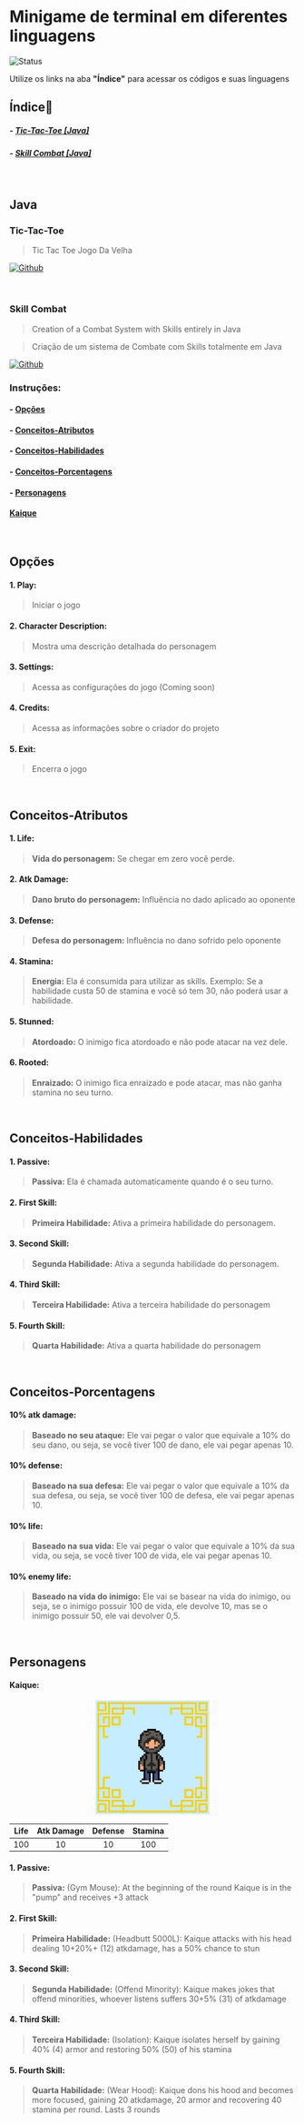 # Minigame de terminal em diferentes linguagens

![Status](http://img.shields.io/static/v1?label=Status&message=Desenvolvimento&color=GREEN&style=for-the-badge)

Utilize os links na aba **"Índice"** para acessar os códigos e suas linguagens

## Índice📌

##### - [Tic-Tac-Toe [Java]](#Tic-Tac-Toe)
##### - [Skill Combat [Java]](#Skill-Combat)
</br>

## Java

### Tic-Tac-Toe
> Tic Tac Toe
> Jogo Da Velha

<a href = "https://github.com/KJSS3012/Minigames/tree/main/Java/Tic-Tac-Toe">![Github](https://img.shields.io/badge/GitHub-100000?style=for-the-badge&logo=github&logoColor=white)</a>

</br>

### Skill Combat

> Creation of a Combat System with Skills entirely in Java

> Criação de um sistema de Combate com Skills totalmente em Java

<a href = "https://github.com/KJSS3012/Minigames/tree/main/Java/SkillCombat">![Github](https://img.shields.io/badge/GitHub-100000?style=for-the-badge&logo=github&logoColor=white)</a>

### Instruções:
#### - [Opções](#Opções)
#### - [Conceitos-Atributos](#Conceitos-Atributos)
#### - [Conceitos-Habilidades](#Conceitos-Habilidades)
#### - [Conceitos-Porcentagens](#Conceitos-Porcentagens)
#### - [Personagens](#Personagens)
#### [Kaique](#Kaique)

</br>

## Opções

####  1. Play: 
> Iniciar o jogo
####  2. Character Description: 
> Mostra uma descrição detalhada do personagem
####  3. Settings: 
> Acessa as configurações do jogo (Coming soon)
####  4. Credits:
> Acessa as informações sobre o criador do projeto
####  5. Exit: 
> Encerra o jogo

</br>

## Conceitos-Atributos
####  1. Life: 
> **Vida do personagem:** Se chegar em zero você perde.
####  2. Atk Damage: 
> **Dano bruto do personagem:** Influência no dado aplicado ao oponente
####  3. Defense: 
> **Defesa do personagem:** Influência no dano sofrido pelo oponente
####  4. Stamina: 
> **Energia:** Ela é consumida para utilizar as skills.
> Exemplo: Se a habilidade custa 50 de stamina e você só tem 30, não poderá usar a habilidade.
####  5. Stunned: 
> **Atordoado:** O inimigo fica atordoado e não pode atacar na vez dele.
####  6. Rooted: 
> **Enraizado:** O inimigo fica enraizado e pode atacar, mas não ganha stamina no seu turno.

</br>

## Conceitos-Habilidades
####  1. Passive: 
> **Passiva:** Ela é chamada automaticamente quando é o seu turno.
####  2. First Skill: 
> **Primeira Habilidade:** Ativa a primeira habilidade do personagem.
####  3. Second Skill: 
> **Segunda Habilidade:** Ativa a segunda habilidade do personagem.
####  4. Third Skill: 
> **Terceira Habilidade:** Ativa a terceira habilidade do personagem
####  5. Fourth Skill: 
> **Quarta Habilidade:** Ativa a quarta habilidade do personagem

</br>

## Conceitos-Porcentagens
#### 10% atk damage: 
> **Baseado no seu ataque:** Ele vai pegar o valor que equivale a 10% do seu dano, ou seja, se você tiver 100 de dano, ele vai pegar apenas 10.
#### 10% defense:
> **Baseado na sua defesa:** Ele vai pegar o valor que equivale a 10% da sua defesa, ou seja, se você tiver 100 de defesa, ele vai pegar apenas 10.
#### 10% life:
> **Baseado na sua vida:** Ele vai pegar o valor que equivale a 10% da sua vida, ou seja, se você tiver 100 de vida, ele vai pegar apenas 10.
#### 10% enemy life:
> **Baseado na vida do inimigo:** Ele vai se basear na vida do inimigo, ou seja, se o inimigo possuir 100 de vida, ele devolve 10, mas se o inimigo possuir 50, ele vai devolver 0,5.

</br>

## Personagens

#### Kaique:
<p align="center">
    <img width="200" src="ReadmeIcons/KJSS_Sprite.gif")
    </p>

</br>

<p align="center">

| Life   | Atk Damage   |    Defense    | Stamina |
| :---:  |    :----:    |     :----:    |  :----: |
|   100  |      10      |       10      |   100   |
</p>



####  1. Passive: 
> **Passiva:** (Gym Mouse): At the beginning of the round Kaique is in the "pump" and receives +3 attack
####  2. First Skill: 
> **Primeira Habilidade:** (Headbutt 5000L): Kaique attacks with his head dealing 10+20%+ (12) atkdamage, has a 50% chance to stun
####  3. Second Skill: 
> **Segunda Habilidade:** (Offend Minority): Kaique makes jokes that offend minorities, whoever listens suffers 30+5% (31) of atkdamage
####  4. Third Skill: 
> **Terceira Habilidade:** (Isolation): Kaique isolates herself by gaining 40% (4) armor and restoring 50% (50) of his stamina
####  5. Fourth Skill: 
> **Quarta Habilidade:** (Wear Hood): Kaique dons his hood and becomes more focused, gaining 20 atkdamage, 20 armor and recovering 40 stamina per round. Lasts 3 rounds
